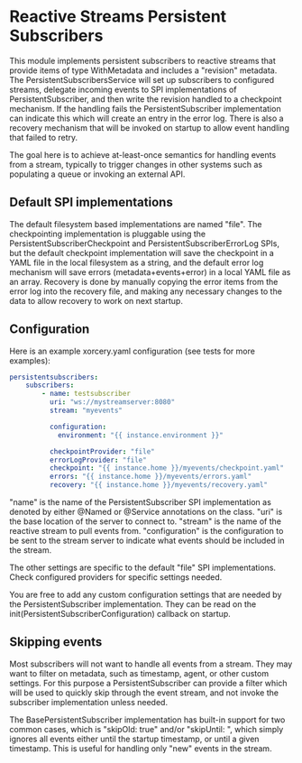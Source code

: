 # Reactive Streams Persistent Subscribers

This module implements persistent subscribers to reactive streams that provide items of type WithMetadata<ArrayNode> and includes a "revision" metadata. The PersistentSubscribersService will set up subscribers to configured streams, delegate incoming events to SPI implementations of PersistentSubscriber, and then write the revision handled to a checkpoint mechanism. If the handling fails the PersistentSubscriber implementation can indicate this which will create an entry in the error log. There is also a recovery mechanism that will be invoked on startup to allow event handling that failed to retry.

The goal here is to achieve at-least-once semantics for handling events from a stream, typically to trigger changes in other systems such as populating a queue or invoking an external API.

## Default SPI implementations
The default filesystem based implementations are named "file".
The checkpointing implementation is pluggable using the PersistentSubscriberCheckpoint and PersistentSubscriberErrorLog SPIs, but the default checkpoint implementation will save the checkpoint in a YAML file in the local filesystem as a string, and the default error log mechanism will save errors (metadata+events+error) in a local YAML file as an array. Recovery is done by manually copying the error items from the error log into the recovery file, and making any necessary changes to the data to allow recovery to work on next startup.

##  Configuration
Here is an example xorcery.yaml configuration (see tests for more examples):
```yaml
persistentsubscribers:
    subscribers:
        - name: testsubscriber
          uri: "ws://mystreamserver:8080"
          stream: "myevents"

          configuration:
            environment: "{{ instance.environment }}"

          checkpointProvider: "file"
          errorLogProvider: "file"
          checkpoint: "{{ instance.home }}/myevents/checkpoint.yaml"
          errors: "{{ instance.home }}/myevents/errors.yaml"
          recovery: "{{ instance.home }}/myevents/recovery.yaml"

```
"name" is the name of the PersistentSubscriber SPI implementation as denoted by either @Named or @Service annotations on the class. "uri" is the base location of the server to connect to. "stream" is the name of the reactive stream to pull events from. "configuration" is the configuration to be sent to the stream server to indicate what events should be included in the stream.

The other settings are specific to the default "file" SPI implementations. Check configured providers for specific settings needed.

You are free to add any custom configuration settings that are needed by the PersistentSubscriber implementation. They can be read on the init(PersistentSubscriberConfiguration) callback on startup.

## Skipping events
Most subscribers will not want to handle all events from a stream. They may want to filter on metadata, such as timestamp, agent, or other custom settings. For this purpose a PersistentSubscriber can provide a filter which will be used to quickly skip through the event stream, and not invoke the subscriber implementation unless needed.

The BasePersistentSubscriber implementation has built-in support for two common cases, which is "skipOld: true" and/or "skipUntil: <timestamp>", which simply ignores all events either until the startup timestamp, or until a given timestamp. This is useful for handling only "new" events in the stream.
